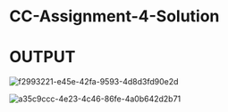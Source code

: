 # CC-Assignment-4-Solution

# OUTPUT

![f2993221-e45e-42fa-9593-4d8d3fd90e2d](https://user-images.githubusercontent.com/91963525/212410995-63680934-19b9-40b1-9e68-3074ea3ce144.jpeg)

![a35c9ccc-4e23-4c46-86fe-4a0b642d2b71](https://user-images.githubusercontent.com/91963525/212410929-c43ced05-1ddc-42d5-ba89-0d0e320e3ea5.jpeg)

